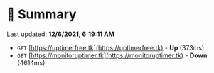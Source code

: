 # 📖 Summary
Last updated: **12/6/2021, 6:19:11 AM**

- `GET` [https://uptimerfree.tk](https://uptimerfree.tk) - **Up** (373ms)
- `GET` [https://monitoruptimer.tk](https://monitoruptimer.tk) - **Down** (4614ms)
